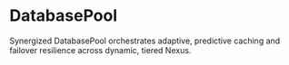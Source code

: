 # DatabasePool
Synergized DatabasePool orchestrates adaptive, predictive caching and failover resilience across dynamic, tiered Nexus.
